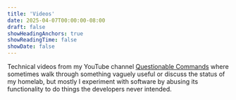 ```yaml
---
title: 'Videos'
date: 2025-04-07T00:00:00-08:00
draft: false
showHeadingAnchors: true
showReadingTime: false
showDate: false
---
```

Technical videos from my YouTube channel [Questionable Commands](https://www.youtube.com/@questionablecommands9423) where sometimes walk through something vaguely useful or discuss the status of my homelab, but mostly I experiment with software by abusing its functionality to do things the developers never intended.

